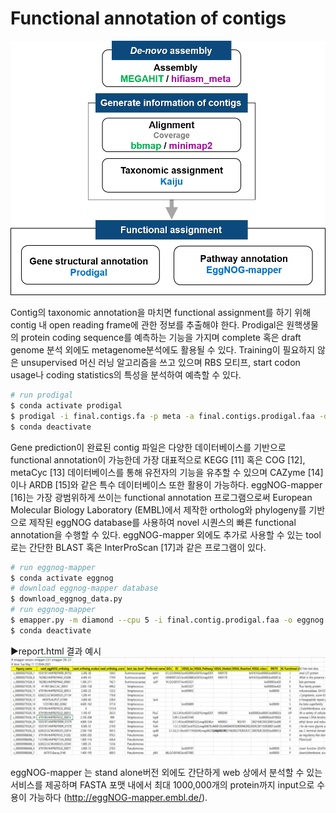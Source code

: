 # Functional annotation of contigs
![pipeline](https://github.com/sujin9819/MetaInsight/blob/main/SOP/MetaGenomic/img/G_9_1.png?raw=true)

Contig의 taxonomic annotation을 마치면 functional assignment를 하기 위해 contig 내 open reading frame에 관한 정보를 추출해야 한다.
Prodigal은 원핵생물의 protein coding sequence를 예측하는 기능을 가지며 complete 혹은 draft genome 분석 외에도 metagenome분석에도 활용될 수 있다.
Training이 필요하지 않은 unsupervised 머신 러닝 알고리즘을 쓰고 있으며 RBS 모티프, start codon usage나 coding statistics의 특성을 분석하여 예측할 수 있다.

```bash
# run prodigal
$ conda activate prodigal
$ prodigal -i final.contigs.fa -p meta -a final.contigs.prodigal.faa -d final.contigs.prodigal.fna -f gff -o final.contigs.prodigal.gff 
$ conda deactivate
```

Gene prediction이 완료된 contig 파일은 다양한 데이터베이스를 기반으로 functional annotation이 가능한데 가장 대표적으로 KEGG [11] 혹은 COG [12], metaCyc [13] 데이터베이스를 통해 유전자의 기능을 유추할 수 있으며 CAZyme [14] 이나 ARDB [15]와 같은 특수 데이터베이스 또한 활용이 가능하다.
eggNOG-mapper [16]는 가장 광범위하게 쓰이는 functional annotation 프로그램으로써 European Molecular Biology Laboratory (EMBL)에서 제작한 ortholog와 phylogeny를 기반으로 제작된 eggNOG  database를 사용하여 novel 시퀀스의 빠른 functional annotation을 수행할 수 있다.
eggNOG-mapper 외에도 추가로 사용할 수 있는 tool로는 간단한 BLAST 혹은 InterProScan [17]과 같은 프로그램이 있다.


```bash
# run eggnog-mapper
$ conda activate eggnog
# download eggnog-mapper database
$ download_eggnog_data.py
# run eggnog-mapper
$ emapper.py -m diamond --cpu 5 -i final.contig.prodigal.faa -o eggnog.out
$ conda deactivate
```

▶report.html 결과 예시
![eggnog_results](https://github.com/sujin9819/MetaInsight/blob/main/SOP/MetaGenomic/img/G_9_2.png?raw=true)

eggNOG-mapper 는 stand alone버전 외에도 간단하게 web 상에서 분석할 수 있는 서비스를 제공하며 FASTA 포맷 내에서 최대 1000,000개의 protein까지 input으로 수용이 가능하다 (http://eggNOG-mapper.embl.de/). 


